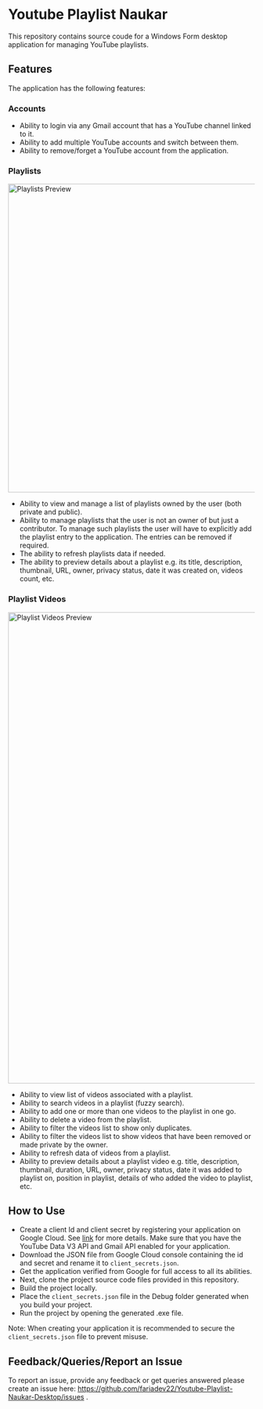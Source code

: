 # Youtube Playlist Naukar
This repository contains source coude for a Windows Form desktop application for managing YouTube playlists.

## Features
The application has the following features:

### Accounts

* Ability to login via any Gmail account that has a YouTube channel linked to it.
* Ability to add multiple YouTube accounts and switch between them.
* Ability to remove/forget a YouTube account from the application.

### Playlists

<img width="629" alt="Playlists Preview" src="https://user-images.githubusercontent.com/20472892/188941119-377ca699-761a-42a3-b611-ad8f893a7107.PNG">

* Ability to view and manage a list of playlists owned by the user (both private and public).
* Ability to manage playlists that the user is not an owner of but just a contributor. To manage such playlists the user will have to explicitly add the playlist entry to the application. The entries can be removed if required.
* The ability to refresh playlists data if needed.
* The ability to preview details about a playlist e.g. its title, description, thumbnail, URL, owner, privacy status, date it was created on, videos count, etc. 

### Playlist Videos
<img width="960" alt="Playlist Videos Preview" src="https://user-images.githubusercontent.com/20472892/188940499-543c9a3e-71b4-4051-8623-430b3337984d.PNG">

* Ability to view list of videos associated with a playlist.
* Ability to search videos in a playlist (fuzzy search).
* Ability to add one or more than one videos to the playlist in one go.
* Ability to delete a video from the playlist.
* Ability to filter the videos list to show only duplicates.
* Ability to filter the videos list to show videos that have been removed or made private by the owner.
* Ability to refresh data of videos from a playlist.
* Ability to preview details about a playlist video e.g. title, description, thumbnail, duration, URL, owner, privacy status, date it was added to playlist on, position in playlist, details of who added the video to playlist, etc.

## How to Use
* Create a client Id and client secret by registering your application on Google Cloud. See [link](https://support.google.com/cloud/answer/6158849?hl=en) for more details. Make sure that you have the YouTube Data V3 API and Gmail API enabled for your application.
* Download the JSON file from Google Cloud console containing the id and secret and rename it to `client_secrets.json`.
* Get the application verified from Google for full access to all its abilities.
* Next, clone the project source code files provided in this repository.
* Build the project locally.
* Place the `client_secrets.json` file in the Debug folder generated when you build your project.
* Run the project by opening the generated .exe file.

Note: When creating your application it is recommended to secure the `client_secrets.json` file to prevent misuse.

## Feedback/Queries/Report an Issue
To report an issue, provide any feedback or get queries answered please create an issue here: https://github.com/fariadev22/Youtube-Playlist-Naukar-Desktop/issues .
